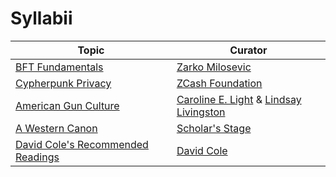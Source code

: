 # Syllabii

| Topic  | Curator |
| ------------- | ------------- |
| [BFT Fundamentals](bft-zarko.md)  | [Zarko Milosevic](https://scholar.google.com/citations?user=z17uKQIAAAAJ&hl=en)   |
| [Cypherpunk Privacy](cypherpunk-privacy.md)  | [ZCash Foundation](https://www.zfnd.org/)   |
| [American Gun Culture](american-gun-culture.md)  | [Caroline E. Light](https://wgs.fas.harvard.edu/people/caroline-light) & [Lindsay Livingston](https://www.lindsaylivingston.com/)   |
|  [A Western Canon](scholars-stage-western-canon.md) | [Scholar's Stage](http://scholars-stage.blogspot.com/)  |
|  [David Cole's Recommended Readings](david-cole-canon.md) | [David Cole](http://davidcole.me/)  |